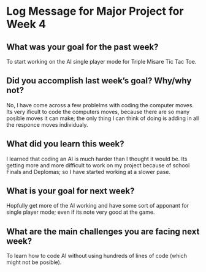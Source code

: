 # Log Message for Major Project for Week 4
## What was your goal for the past week?

To start working on the AI single player mode for Triple Misare Tic Tac Toe.

## Did you accomplish last week’s goal? Why/why not?

No,  I have come across a few problelms with coding the computer moves.  Its very ificult to code the computers moves, because there are so many posible moves it can make; the only thing I can think of doing is adding in all the responce moves individualy.  

## What did you learn this week?

I learned that coding an AI is much harder than I thought it would be.  Its getting more and more difficult to work on my project because of school Finals and Deplomas; so I have started working at a slower pase.

## What is your goal for next week?

Hopfully get more of the AI working and have some sort of apponant for single player mode; even if its note very good at the game.

## What are the main challenges you are facing next week?

To learn how to code AI without using hundreds of lines of code (which might not be posible).

